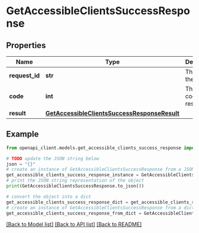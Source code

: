 # GetAccessibleClientsSuccessResponse


## Properties

Name | Type | Description | Notes
------------ | ------------- | ------------- | -------------
**request_id** | **str** | The ID of the request | 
**code** | **int** | The status code of the response | 
**result** | [**GetAccessibleClientsSuccessResponseResult**](GetAccessibleClientsSuccessResponseResult.md) |  | 

## Example

```python
from openapi_client.models.get_accessible_clients_success_response import GetAccessibleClientsSuccessResponse

# TODO update the JSON string below
json = "{}"
# create an instance of GetAccessibleClientsSuccessResponse from a JSON string
get_accessible_clients_success_response_instance = GetAccessibleClientsSuccessResponse.from_json(json)
# print the JSON string representation of the object
print(GetAccessibleClientsSuccessResponse.to_json())

# convert the object into a dict
get_accessible_clients_success_response_dict = get_accessible_clients_success_response_instance.to_dict()
# create an instance of GetAccessibleClientsSuccessResponse from a dict
get_accessible_clients_success_response_from_dict = GetAccessibleClientsSuccessResponse.from_dict(get_accessible_clients_success_response_dict)
```
[[Back to Model list]](../README.md#documentation-for-models) [[Back to API list]](../README.md#documentation-for-api-endpoints) [[Back to README]](../README.md)


